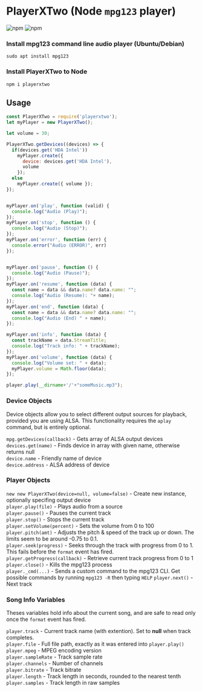 # PlayerXTwo (Node `mpg123` player)

![npm](https://img.shields.io/npm/v/playerxtwo.svg?style=flat-square)
![npm](https://img.shields.io/npm/dt/playerxtwo.svg?style=flat-square)


### Install mpg123 command line audio player (Ubuntu/Debian)
```
sudo apt install mpg123
```

### Install PlayerXTwo to Node
```shell
npm i playerxtwo
```

## Usage

```js
const PlayerXTwo = require('playerxtwo');
let myPlayer = new PlayerXTwo();

let volume = 30;

PlayerXTwo.getDevices((devices) => {
  if(devices.get('HDA Intel'))
    myPlayer.create({
      device: devices.get('HDA Intel'),
      volume
    });
  else
    myPlayer.create({ volume });
});


myPlayer.on('play', function (valid) {
  console.log("Audio (Play)");
});
myPlayer.on('stop', function () {
  console.log("Audio (Stop)");
});
myPlayer.on('error', function (err) {
  console.error("Audio (ERROR)", err)
});


myPlayer.on('pause', function () {
  console.log("Audio (Pause)");
});
myPlayer.on('resume', function (data) {
  const name = data && data.name? data.name: "";
  console.log("Audio (Resume): "+ name);
});
myPlayer.on('end', function (data) {
  const name = data && data.name? data.name: "";
  console.log("Audio (End) " + name);
});

myPlayer.on('info', function (data) {
  const trackName = data.StreamTitle;
  console.log("Track info: " + trackName);
});
myPlayer.on('volume', function (data) {
  console.log("Volume set: " + data);
  myPlayer.volume = Math.floor(data);
});

player.play(__dirname+'/'+"someMusic.mp3");

```



### Device Objects

Device objects allow you to select different output sources for playback, provided you are using ALSA.
This functionality requires the `aplay` command, but is entirely optional.

`mpg.getDevices(callback)` - Gets array of ALSA output devices   
`devices.get(name)` - Finds device in array with given name, otherwise returns null   
`device.name` - Friendly name of device   
`device.address` - ALSA address of device


### Player Objects

`new new PlayerXTwo(device=null, volume=false)` - Create new instance, optionally specifing output device  
`player.play(file)` - Plays audio from a source  
`player.pause()` - Pauses the current track  
`player.stop()` - Stops the current track  
`player.setVolume(percent)` - Sets the volume from 0 to 100
`player.pitch(amt)` - Adjusts the pitch & speed of the track up or down. The limits seem to be around -0.75 to 0.1.  
`player.seek(progress)` - Seeks through the track with progress from 0 to 1. This fails before the `format` event has fired.  
`player.getProgress(callback)` - Retrieve current track progress from 0 to 1  
`player.close()` - Kills the mpg123 process  
`player._cmd(...)` - Sends a custom command to the mpg123 CLI. Get possible commands by running `mpg123 -R` then typing `HELP`
`player.next()` - Next track  


### Song Info Variables

Theses variables hold info about the current song, and are safe to read only once the `format` event has fired.

`player.track` - Current track name (with extention). Set to **null** when track completes.  
`player.file` - Full file path, exactly as it was entered into `player.play()`  
`player.mpeg` - MPEG encoding version  
`player.sampleRate` - Track sample rate  
`player.channels` - Number of channels  
`player.bitrate` - Track bitrate  
`player.length` - Track length in seconds, rounded to the nearest tenth  
`player.samples` - Track length in raw samples  
